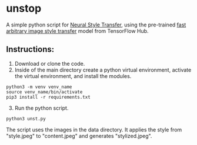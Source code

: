 # unstop
A simple python script for [Neural Style Transfer](https://en.wikipedia.org/wiki/Neural_Style_Transfer), using the pre-trained [fast arbitrary image style transfer](https://tfhub.dev/google/magenta/arbitrary-image-stylization-v1-256/2) model from TensorFlow Hub.<br>

## Instructions:
1. Download or clone the code.
2. Inside of the main directory create a python virtual environment, activate the virtual environment, and install the modules.
```
python3 -m venv venv_name
source venv_name/bin/activate
pip3 install -r requirements.txt
```
3. Run the python script.
```
python3 unst.py
```
The script uses the images in the data directory. It applies the style from "style.jpeg" to "content.jpeg" and generates "stylized.jpeg".
